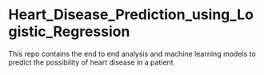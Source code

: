 # Heart_Disease_Prediction_using_Logistic_Regression
This repo contains the end to end analysis and machine learning models to predict the possibility of heart disease in a patient
